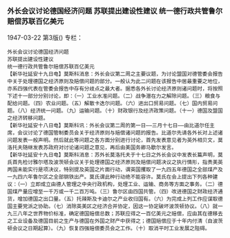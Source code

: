 ### 外长会议讨论德国经济问题  苏联提出建设性建议  统一德行政共管鲁尔赔偿苏联百亿美元

1947-03-22
第3版()
专栏：

    外长会议讨论德国经济问题
    苏联提出建设性建议
    统一德行政共管鲁尔赔偿苏联百亿美元
    【新华社延安十九日电】莫斯科消息：外长会议第二周之主要议题，为讨论盟国对德管委会报告中关于处理德国之经济原则及赔偿问题的部分。一般认为此二问题在该报告中居最重要之地位，亦系四强代表在管委会报告中存有分歧点之最大者。据悉各外长讨论经济原则诸问题时，将按照下述十一部分分别讨论，即：（一）工业水准问题。（二）战争潜在力之解除问题。（三）粮食与配给问题。（四）农业问题。（五）解散卡迭尔问题。（六）进出口贸易问题。（七）国内贸易问题。（八）经济统一问题。（九）运输问题。（十）财政银行及经济政策问题。（十一）德国及盟国之经济转移问题。
    【新华社延安十八日电】莫斯科讯：外长会议第二周的第一日——三月十七日——由比道尔任主席，会议讨论了德国管制委员会关于经济原则与赔偿诸问题的报告。比道尔先请各外长对上述诸问题发表一般声明。然后就此等问题之各方面分别进行讨论，首先发表意见者为英外相贝文，莫洛托夫随继发表苏政府对讨论诸问题之意见，再后由美国务卿马歇尔发言。
    【新华社延安十九日电】莫斯科消息：苏外长莫洛托夫于十七日之外长会议中发表长篇声明，莫氏首先检讨雅尔塔及波茨顿会议关于处理德国之经济原则及赔偿问题决议之执行情形，指责美英两国未能实行是项决议，特别提及英国之片面行动，谓英国攫取了一九四五年德国之全部煤产及一九四六年鲁尔区之全部钢铁出产。莫氏谓此种行动绝不能容许。莫氏在会上提出下列各种建议：（一）立即成立由德人管理之中央行政机构，处理工业、运输、商务等方面之事务。（二）德国煤产量应增至一千万或一千二百万吨。（三）鲁尔区由四国共管。（四）改进德国之财政经济通货，增加德国之出口量。（五）托辣斯及卡迪尔之产业收归国有。（六）为完成上列工作应谋取德国主要党派之协助。（七）消除英美区之经济合并协定，因这一协定破坏波茨顿协议。（八）就一九三八年之世界物价标准，确定德国赔偿总数；苏联应得之一百亿美元之赔偿，应由其在德移去之工业设备及德国目前之生产与德国在外国之财产中获得之；德国赔偿应于十年内付清（自波茨顿会议之日期起算）。（九）恢复四强赔偿委员会之工作。（十）取消平时工业发展之阻碍。
